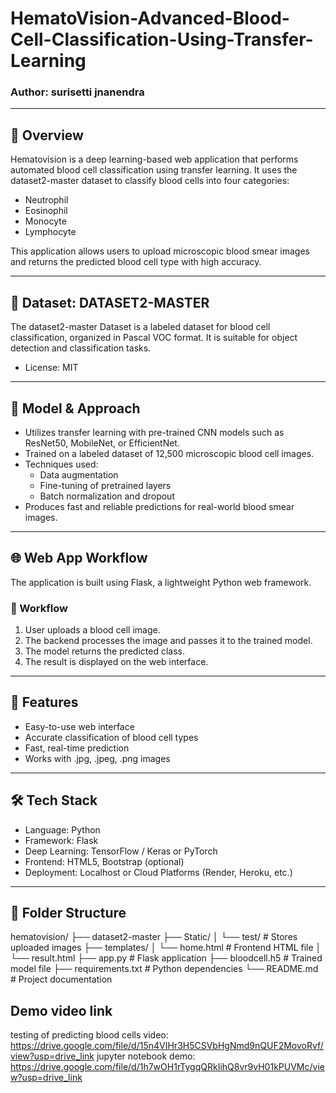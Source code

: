 # HematoVision-Advanced-Blood-Cell-Classification-Using-Transfer-Learning

### Author: surisetti jnanendra

---

## 🧬 Overview

Hematovision is a deep learning-based web application that performs automated blood cell classification using transfer learning. It uses the dataset2-master dataset to classify blood cells into four categories:

- Neutrophil  
- Eosinophil  
- Monocyte  
- Lymphocyte  

This application allows users to upload microscopic blood smear images and returns the predicted blood cell type with high accuracy.

---

## 📁 Dataset: DATASET2-MASTER

The dataset2-master Dataset is a labeled dataset for blood cell classification, organized in Pascal VOC format. It is suitable for object detection and classification tasks.

- License: MIT

---

## 🧠 Model & Approach

- Utilizes transfer learning with pre-trained CNN models such as ResNet50, MobileNet, or EfficientNet.
- Trained on a labeled dataset of 12,500 microscopic blood cell images.
- Techniques used:  
  - Data augmentation  
  - Fine-tuning of pretrained layers  
  - Batch normalization and dropout  
- Produces fast and reliable predictions for real-world blood smear images.

---

## 🌐 Web App Workflow

The application is built using Flask, a lightweight Python web framework.

### 🔁 Workflow

1. User uploads a blood cell image.
2. The backend processes the image and passes it to the trained model.
3. The model returns the predicted class.
4. The result is displayed on the web interface.

---

## 🚀 Features

- Easy-to-use web interface
- Accurate classification of blood cell types
- Fast, real-time prediction
- Works with .jpg, .jpeg, .png images

---

## 🛠️ Tech Stack

- Language: Python  
- Framework: Flask  
- Deep Learning: TensorFlow / Keras or PyTorch  
- Frontend: HTML5, Bootstrap (optional)  
- Deployment: Localhost or Cloud Platforms (Render, Heroku, etc.)

---

## 📂 Folder Structure

hematovision/
├── dataset2-master
├── Static/
│ └── test/ # Stores uploaded images
├── templates/
│ └── home.html # Frontend HTML file
│ └── result.html
├── app.py # Flask application
├── bloodcell.h5 # Trained model file
├── requirements.txt # Python dependencies
└── README.md # Project documentation

## Demo video link

testing of predicting blood cells video: https://drive.google.com/file/d/15n4VIHr3H5CSVbHgNmd9nQUF2MovoRvf/view?usp=drive_link
jupyter notebook demo: https://drive.google.com/file/d/1h7wOH1rTygqQRkIihQ8vr9vH01kPUVMc/view?usp=drive_link
